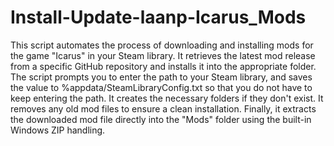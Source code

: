# Install-Update-laanp-Icarus_Mods
This script automates the process of downloading and installing mods for the game "Icarus" in your Steam library. 
It retrieves the latest mod release from a specific GitHub repository and installs it into the appropriate folder. 
The script prompts you to enter the path to your Steam library, and saves the value to %appdata/SteamLibraryConfig.txt so that you do not have to keep entering the path. 
It creates the necessary folders if they don't exist. 
It removes any old mod files to ensure a clean installation. 
Finally, it extracts the downloaded mod file directly into the "Mods" folder using the built-in Windows ZIP handling.
